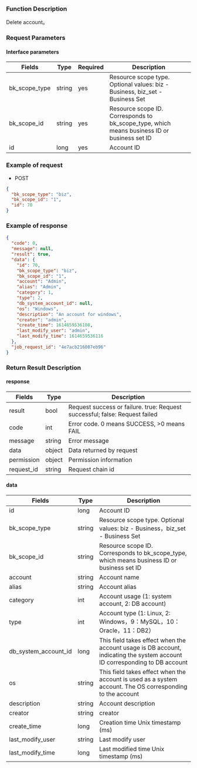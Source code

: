 ### Function Description

Delete account。

### Request Parameters

#### Interface parameters

| Fields        | Type   | Required | Description                                                                                 |
|---------------|--------|----------|---------------------------------------------------------------------------------------------|
| bk_scope_type | string | yes      | Resource scope type. Optional values: biz - Business, biz_set - Business Set                |
| bk_scope_id   | string | yes      | Resource scope ID. Corresponds to bk_scope_type, which means business ID or business set ID |
| id            | long   | yes      | Account ID                                                                                  |

### Example of request

- POST

```json
{
  "bk_scope_type": "biz",
  "bk_scope_id": "1",
  "id": 70
}
```

### Example of response

```json
{
  "code": 0,
  "message": null,
  "result": true,
  "data": {
    "id": 70,
    "bk_scope_type": "biz",
    "bk_scope_id": "1",
    "account": "Admin",
    "alias": "Admin",
    "category": 1,
    "type": 2,
    "db_system_account_id": null,
    "os": "Windows",
    "description": "An account for windows",
    "creator": "admin",
    "create_time": 1614659536108,
    "last_modify_user": "admin",
    "last_modify_time": 1614659536116
  },
  "job_request_id": "4e7acb216087eb96"
}
```

### Return Result Description

#### response

| Fields     | Type   | Description                                                                 |
|------------|--------|-----------------------------------------------------------------------------|
| result     | bool   | Request success or failure. true: Request successful; false: Request failed |
| code       | int    | Error code. 0 means SUCCESS, >0 means FAIL                                  |
| message    | string | Error message                                                               |
| data       | object | Data returned by request                                                    |
| permission | object | Permission information                                                      |
| request_id | string | Request chain id                                                            |

#### data

| Fields               | Type   | Description                                                                                                                |
|----------------------|--------|----------------------------------------------------------------------------------------------------------------------------|
| id                   | long   | Account ID                                                                                                                 |
| bk_scope_type        | string | Resource scope type. Optional values: biz - Business，biz_set - Business Set                                                |
| bk_scope_id          | string | Resource scope ID. Corresponds to bk_scope_type, which means business ID or business set ID                                |
| account              | string | Account name                                                                                                               |
| alias                | string | Account alias                                                                                                              |
| category             | int    | Account usage (1: system account, 2: DB account)                                                                           |
| type                 | int    | Account type (1: Linux, 2: Windows，9：MySQL，10： Oracle，11：DB2）                                                              |
| db_system_account_id | long   | This field takes effect when the account usage is DB account, indicating the system account ID corresponding to DB account |
| os                   | string | This field takes effect when the account is used as a system account. The OS corresponding to the account                  |
| description          | string | Account description                                                                                                        |
| creator              | string | creator                                                                                                                    |
| create_time          | long   | Creation time Unix timestamp (ms)                                                                                          |
| last_modify_user     | string | Last modify user                                                                                                           |
| last_modify_time     | long   | Last modified time Unix timestamp (ms)                                                                                     |